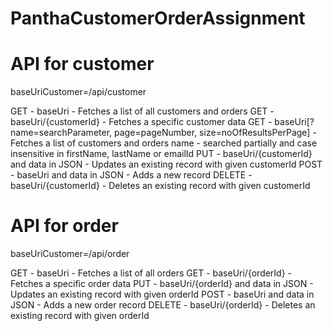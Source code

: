 # PanthaCustomerOrderAssignment

API for customer
=================
baseUriCustomer=/api/customer

GET - baseUri - Fetches a list of all customers and orders
GET - baseUri/{customerId} - Fetches a specific customer data
GET - baseUri[?name=searchParameter, page=pageNumber, size=noOfResultsPerPage] - Fetches a list of customers and orders 
name - searched partially and case insensitive in firstName, lastName or emailId
PUT - baseUri/{customerId} and data in JSON - Updates an existing record with given customerId
POST - baseUri and data in JSON - Adds a new record
DELETE - baseUri/{customerId} -  Deletes an existing record with given customerId


API for order
=================
baseUriCustomer=/api/order

GET - baseUri - Fetches a list of all orders
GET - baseUri/{orderId} - Fetches a specific order data
PUT - baseUri/{orderId} and data in JSON - Updates an existing record with given orderId
POST - baseUri and data in JSON - Adds a new order record
DELETE - baseUri/{orderId} -  Deletes an existing record with given orderId
